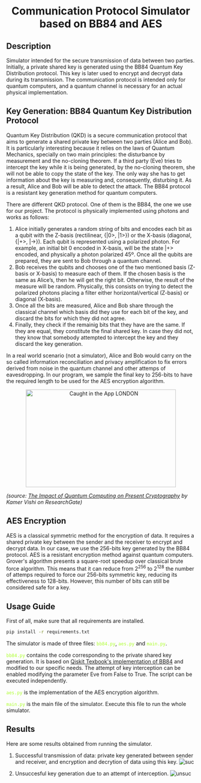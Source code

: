 <h1 align="center"> Communication Protocol Simulator based on BB84 and AES </h1>

## Description
Simulator intended for the secure transmission of data between two parties. Initially, a private shared key is generated using the BB84 Quantum Key Distribution protocol. This key is later used to encrypt and decrypt data during its transmission. The communication protocol is intended only for quantum computers, and a quantum channel is necessary for an actual physical implementation.

## Key Generation: BB84 Quantum Key Distribution Protocol

Quantum Key Distribution (QKD) is a secure communication protocol that aims to generate a shared private key between two parties (Alice and Bob). It is particularly interesting because it relies on the laws of Quantum Mechanics, specially on two main principles: the disturbance by measurement and the no-cloning theorem. If a third party (Eve) tries to intercept the key while it is being generated, by the no-cloning theorem, she will not be able to copy the state of the key. The only way she has to get information about the key is measuring and, consequently, disturbing it. As a result, Alice and Bob will be able to detect the attack. The BB84 protocol is a resistant key generation method for quantum computers.

There are different QKD protocol. One of them is the BB84, the one we use for our project. The protocol is physically implemented using photons and works as follows:

1. Alice initially generates a random string of bits and encodes each bit as a qubit with the Z-basis (rectilinear, {|0>, |1>}) or the X-basis (diagonal, {|+>, |->}). Each qubit is represented using a polarized photon. For example, an initial bit 0 encoded in X-basis, will be the state |+> encoded, and physically a photon polarized 45º. Once all the qubits are prepared, they are sent to Bob through a quantum channel.
2. Bob receives the qubits and chooses one of the two mentioned basis (Z-basis or X-basis) to measure each of them. If the chosen basis is the same as Alice’s, then he will get the right bit. Otherwise, the result of the measure will be random. Physically, this consists on trying to detect the polarized photons placing a filter either horizontal/vertical (Z-basis) or diagonal (X-basis).
3. Once all the bits are measured, Alice and Bob share through the classical channel which basis did they use for each bit of the key, and discard the bits for which they did not agree.
4. Finally, they check if the remainig bits that they have are the same. If they are equal, they constitute the final shared key. In case they did not, they know that somebody attempted to intercept the key and they discard the key generation.

In a real world scenario (not a simulator), Alice and Bob would carry on the so called information reconciliation and privacy amplification to fix errors derived from noise in the quantum channel and other attemps of eavesdropping. 
In our program, we sample the final key to 256-bits to have the required length to be used for the AES encryption algorithm.


<p align="center">
  <a data-flickr-embed="true" data-header="true" href="https://www.researchgate.net/figure/Key-exchange-in-the-BB84-protocol-implemented-with-polarization-of-photons-adapted-from_fig1_324115273" title="">
    <img src="https://github.com/Jpark99/Quantum_Security/assets/10427379/257c7751-839a-42ac-a252-b19378e0b12f" width="400" height="260" alt="Caught in the App LONDON">
  </a>
</p>

_(source: [The Impact of Quantum Computing on Present Cryptography](https://www.researchgate.net/figure/Key-exchange-in-the-BB84-protocol-implemented-with-polarization-of-photons-adapted-from_fig1_324115273) by Kamer Vishi on ResearchGate)_


## AES Encryption
AES is a classical symmetric method for the encryption of data. It requires a shared private key between the sender and the receiver to encrypt and decrypt data. In our case, we use the 256-bits key generated by the BB84 protocol. AES is a resistant encryption method against quantum computers. Grover's algorithm presents a square-root speedup over classical brute force algorithm. This means that it can reduce from 2<sup>256</sup> to 2<sup>128</sup> the number of attemps required to force our 256-bits symmetric key, reducing its effectiveness to 128-bits. However, this number of bits can still be considered safe for a key.

## Usage Guide

First of all, make sure that all requirements are installed.

```bash
pip install -r requirements.txt
```

The simulator is made of three files: <code style="color : greenyellow">bb84.py</code>, <code style="color : greenyellow">aes.py</code> and <code style="color : greenyellow">main.py</code>.

<code style="color : greenyellow">bb84.py</code> contains the code corresponding to the private shared key generation. It is based on [Qiskit Texbook's implementation of BB84](https://github.com/Qiskit/textbook/blob/main/notebooks/ch-algorithms/quantum-key-distribution.ipynb) and modified to our specific needs. The attempt of key interception can be enabled modifying the parameter Eve from False to True. The script can be executed independently.

<code style="color : greenyellow">aes.py</code> is the implementation of the AES encryption algorithm.

<code style="color : greenyellow">main.py</code> is the main file of the simulator. Execute this file to run the whole simulator.

## Results
Here are some results obtained from running the simulator.

1. Successful transmission of data: private key generated between sender and receiver, and encryption and decrytion of data using this key.
![suc](https://github.com/Jpark99/Quantum_Security/assets/144547977/7d6586f9-6835-414f-bb99-49bb39833a39)

2. Unsuccesful key generation due to an attempt of interception.
![unsuc](https://github.com/Jpark99/Quantum_Security/assets/144547977/2bd5ee4a-7383-497b-bded-9238f8ffc8bf)

